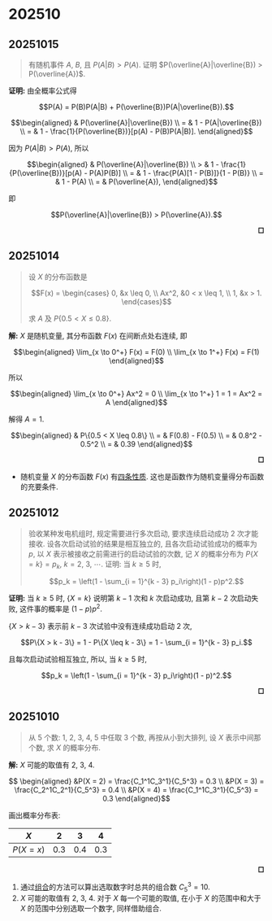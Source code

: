 # 202510

## 20251015

> 有随机事件 $A$, $B$, 且 $P(A|B) > P(A)$. 证明 $P(\overline{A}|\overline{B}) > P(\overline{A})$.

**证明:** 由全概率公式得

```math
P(A) = P(B)P(A|B) + P(\overline{B})P(A|\overline{B}).
```

```math
\begin{aligned}
    & P(\overline{A}|\overline{B}) \\
    = & 1 - P(A|\overline{B}) \\
    = & 1 - \frac{1}{P(\overline{B})}[p(A) - P(B)P(A|B)].
\end{aligned}
```

因为 $P(A|B) > P(A)$, 所以

```math
\begin{aligned}
    & P(\overline{A}|\overline{B}) \\
    > & 1 - \frac{1}{P(\overline{B})}[p(A) - P(A)P(B)] \\
    = & 1 - \frac{P(A)[1 - P(B)]}{1 - P(B)} \\
    = & 1 - P(A) \\
    = & P(\overline{A}),
\end{aligned}
```

即

```math
P(\overline{A}|\overline{B}) > P(\overline{A}).
```

**<div align = "right">□</div>**

## 20251014

> 设 $X$ 的分布函数是
>
> ```math
> F(x) =
> \begin{cases}
>   0, &x \leq 0, \\
>   Ax^2, &0 < x \leq 1, \\
>   1, &x > 1.
> \end{cases}
> ```
>
> 求 $A$ 及 $P\{0.5 < X\leq 0.8\}$.

**解:** $X$ 是随机变量, 其分布函数 $F(x)$ 在间断点处右连续, 即

```math
\begin{aligned}
    \lim_{x \to 0^+} F(x) = F(0) \\
    \lim_{x \to 1^+} F(x) = F(1)
\end{aligned}
```

所以

```math
\begin{aligned}
    \lim_{x \to 0^+} Ax^2 = 0 \\
    \lim_{x \to 1^+} 1 = 1 = Ax^2 = A
\end{aligned}
```

解得 $A = 1$.

```math
\begin{aligned}
    & P\{0.5 < X \leq 0.8\} \\
    = & F(0.8) - F(0.5) \\
    = & 0.8^2 - 0.5^2 \\
    = & 0.39
\end{aligned}
```

**<div align = "right">□</div>**

- 随机变量 $X$ 的分布函数 $F(x)$ 有[四条性质](properties_of_functions#随机变量--的分布函数--的性质-分布函数的充要条件). 这也是函数作为随机变量得分布函数的充要条件.

## 20251012

> 验收某种发电机组时, 规定需要进行多次启动, 要求连续启动成功 $2$ 次才能接收. 设各次启动试验的结果是相互独立的, 且各次启动试验成功的概率为 $p$, 以 $X$ 表示被接收之前需进行的启动试验的次数, 记 $X$ 的概率分布为 $P\{X = k\} = p_k$, $k = 2$, $3$, $\cdots$. 证明: 当 $k \geq 5$ 时,
>
> ```math
> p_k = \left(1 - \sum_{i = 1}^{k - 3} p_i\right)(1 - p)p^2.
> ```

**证明:** 当 $k \geq 5$ 时, $\{X = k\}$ 说明第 $k - 1$ 次和 $k$ 次启动成功, 且第 $k - 2$ 次启动失败, 这件事的概率是 $(1 - p)p^2$.

$\{X > k - 3\}$ 表示前 $k - 3$ 次试验中没有连续成功启动 $2$ 次,

<!-- #?# -->
```math
P\{X > k - 3\} = 1 - P\{X \leq k - 3\} = 1 - \sum_{i = 1}^{k - 3} p_i.
```

且每次启动试验相互独立, 所以, 当 $k \geq 5$ 时,

```math
p_k = \left(1 - \sum_{i = 1}^{k - 3} p_i\right)(1 - p)^2.
```

**<div align = "right">□</div>**

## 20251010

> 从 $5$ 个数: $1$, $2$, $3$, $4$, $5$ 中任取 $3$ 个数, 再按从小到大排列, 设 $X$ 表示中间那个数, 求 $X$ 的概率分布.

**解:** $X$ 可能的取值有 $2$, $3$, $4$.

```math
    \begin{aligned}
        &P(X = 2) = \frac{C_1^1C_3^1}{C_5^3} = 0.3 \\ 
        &P(X = 3) = \frac{C_2^1C_2^1}{C_5^3} = 0.4 \\
        &P(X = 4) = \frac{C_1^1C_3^1}{C_5^3} = 0.3
    \end{aligned}
```

画出概率分布表:

| $X$ | $2$ | $3$ | $4$ |
|-----|-----|-----|-----|
| $P(X = x)$ | $0.3$ | $0.4$ | $0.3$ |

**<div align = "right">□</div>**

1. 通过[组合](combinatorics.md#组合)的方法可以算出选取数字时总共的组合数 $C_5^3 = 10$.
2. $X$ 可能的取值有 $2$, $3$, $4$. 对于 $X$ 每一个可能的取值, 在小于 $X$ 的范围中和大于 $X$ 的范围中分别选取一个数字, 同样借助组合.